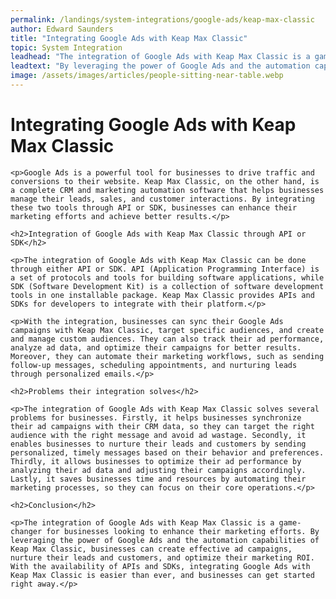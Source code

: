 ```yaml
---
permalink: /landings/system-integrations/google-ads/keap-max-classic
author: Edward Saunders
title: "Integrating Google Ads with Keap Max Classic"
topic: System Integration
leadhead: "The integration of Google Ads with Keap Max Classic is a game-changer for businesses looking to enhance their marketing efforts"
leadtext: "By leveraging the power of Google Ads and the automation capabilities of Keap Max Classic, businesses can create effective ad campaigns, nurture their leads and customers, and optimize their marketing ROI. With the availability of APIs and SDKs, integrating Google Ads with Keap Max Classic is easier than ever, and businesses can get started right away."
image: /assets/images/articles/people-sitting-near-table.webp
---
```

<div class="arttext">
	<h1>Integrating Google Ads with Keap Max Classic</h1>

	<p>Google Ads is a powerful tool for businesses to drive traffic and conversions to their website. Keap Max Classic, on the other hand, is a complete CRM and marketing automation software that helps businesses manage their leads, sales, and customer interactions. By integrating these two tools through API or SDK, businesses can enhance their marketing efforts and achieve better results.</p>

	<h2>Integration of Google Ads with Keap Max Classic through API or SDK</h2>

	<p>The integration of Google Ads with Keap Max Classic can be done through either API or SDK. API (Application Programming Interface) is a set of protocols and tools for building software applications, while SDK (Software Development Kit) is a collection of software development tools in one installable package. Keap Max Classic provides APIs and SDKs for developers to integrate with their platform.</p>

	<p>With the integration, businesses can sync their Google Ads campaigns with Keap Max Classic, target specific audiences, and create and manage custom audiences. They can also track their ad performance, analyze ad data, and optimize their campaigns for better results. Moreover, they can automate their marketing workflows, such as sending follow-up messages, scheduling appointments, and nurturing leads through personalized emails.</p>

	<h2>Problems their integration solves</h2>

	<p>The integration of Google Ads with Keap Max Classic solves several problems for businesses. Firstly, it helps businesses synchronize their ad campaigns with their CRM data, so they can target the right audience with the right message and avoid ad wastage. Secondly, it enables businesses to nurture their leads and customers by sending personalized, timely messages based on their behavior and preferences. Thirdly, it allows businesses to optimize their ad performance by analyzing their ad data and adjusting their campaigns accordingly. Lastly, it saves businesses time and resources by automating their marketing processes, so they can focus on their core operations.</p>

	<h2>Conclusion</h2>

	<p>The integration of Google Ads with Keap Max Classic is a game-changer for businesses looking to enhance their marketing efforts. By leveraging the power of Google Ads and the automation capabilities of Keap Max Classic, businesses can create effective ad campaigns, nurture their leads and customers, and optimize their marketing ROI. With the availability of APIs and SDKs, integrating Google Ads with Keap Max Classic is easier than ever, and businesses can get started right away.</p>

</div>